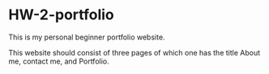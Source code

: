 # HW-2-portfolio
This is my personal beginner portfolio website.

This website should consist of three pages of which one has the title About me, contact me, and Portfolio. 

